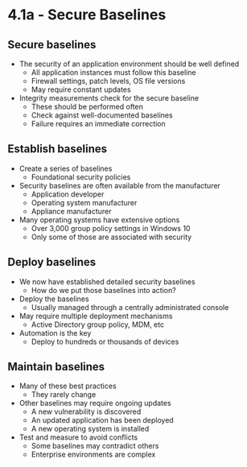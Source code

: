 # 4.1a - Secure Baselines
## Secure baselines
- The security of an application environment should be well defined
	- All application instances must follow this baseline
	- Firewall settings, patch levels, OS file versions
	- May require constant updates
- Integrity measurements check for the secure baseline
	- These should be performed often
	- Check against well-documented baselines
	- Failure requires an immediate correction
## Establish baselines
- Create a series of baselines
	- Foundational security policies
- Security baselines are often available from the manufacturer
	- Application developer
	- Operating system manufacturer
	- Appliance manufacturer
- Many operating systems have extensive options
	- Over 3,000 group policy settings in Windows 10
	- Only some of those are associated with security
## Deploy baselines
- We now have established detailed security baselines
	- How do we put those baselines into action?
- Deploy the baselines
	- Usually managed through a centrally administrated console
- May require multiple deployment mechanisms
	- Active Directory group policy, MDM, etc
- Automation is the key
	- Deploy to hundreds or thousands of devices
## Maintain baselines
- Many of these best practices
	- They rarely change
- Other baselines may require ongoing updates
	- A new vulnerability is discovered
	- An updated application has been deployed
	- A new operating system is installed
- Test and measure to avoid conflicts
	- Some baselines may contradict others
	- Enterprise environments are complex